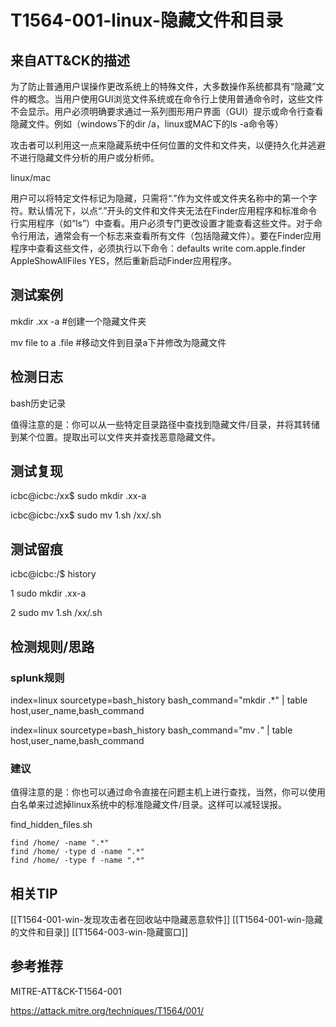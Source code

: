 # T1564-001-linux-隐藏文件和目录

## 来自ATT&CK的描述

为了防止普通用户误操作更改系统上的特殊文件，大多数操作系统都具有“隐藏”文件的概念。当用户使用GUI浏览文件系统或在命令行上使用普通命令时，这些文件不会显示。用户必须明确要求通过一系列图形用户界面（GUI）提示或命令行查看隐藏文件。例如（windows下的dir /a，linux或MAC下的ls -a命令等）

攻击者可以利用这一点来隐藏系统中任何位置的文件和文件夹，以便持久化并逃避不进行隐藏文件分析的用户或分析师。

linux/mac

用户可以将特定文件标记为隐藏，只需将“.”作为文件或文件夹名称中的第一个字符。默认情况下，以点“.”开头的文件和文件夹无法在Finder应用程序和标准命令行实用程序（如“ls”）中查看。用户必须专门更改设置才能查看这些文件。对于命令行用法，通常会有一个标志来查看所有文件（包括隐藏文件）。要在Finder应用程序中查看这些文件，必须执行以下命令：defaults write com.apple.finder AppleShowAllFiles YES，然后重新启动Finder应用程序。

## 测试案例

mkdir .xx -a   #创建一个隐藏文件夹

mv file to a  .file   #移动文件到目录a下并修改为隐藏文件

## 检测日志

bash历史记录

值得注意的是：你可以从一些特定目录路径中查找到隐藏文件/目录，并将其转储到某个位置。提取出可以文件夹并查找恶意隐藏文件。

## 测试复现

icbc@icbc:/xx$ sudo mkdir .xx-a

icbc@icbc:/xx$ sudo mv 1.sh /xx/.sh

## 测试留痕

icbc@icbc:/$ history

1  sudo mkdir .xx-a

2  sudo mv 1.sh /xx/.sh

## 检测规则/思路

### splunk规则

index=linux sourcetype=bash_history bash_command="mkdir .*" | table host,user_name,bash_command

index=linux sourcetype=bash_history bash_command="mv *.*" | table host,user_name,bash_command

### 建议

值得注意的是：你也可以通过命令直接在问题主机上进行查找，当然，你可以使用白名单来过滤掉linux系统中的标准隐藏文件/目录。这样可以减轻误报。

find_hidden_files.sh

```dos
find /home/ -name ".*"
find /home/ -type d -name ".*"
find /home/ -type f -name ".*"
```

## 相关TIP

[[T1564-001-win-发现攻击者在回收站中隐藏恶意软件]]
[[T1564-001-win-隐藏的文件和目录]]
[[T1564-003-win-隐藏窗口]]

## 参考推荐

MITRE-ATT&CK-T1564-001

<https://attack.mitre.org/techniques/T1564/001/>
